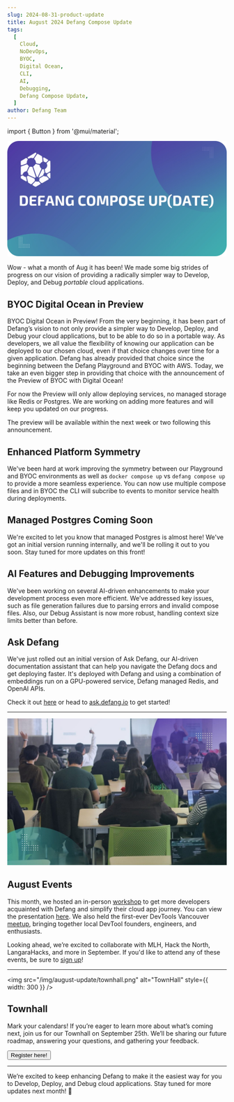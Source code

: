 ```yaml
---
slug: 2024-08-31-product-update
title: August 2024 Defang Compose Update
tags:
  [
    Cloud,
    NoDevOps,
    BYOC,
    Digital Ocean,
    CLI,
    AI,
    Debugging,
    Defang Compose Update,
  ]
author: Defang Team
---
```

import { Button } from '@mui/material';


![Defang Compose Update](/img/defang-compose-update.webp)

Wow - what a month of Aug it has been! We made some big strides of progress on our vision of providing a radically simpler way to Develop, Deploy, and Debug _portable_ cloud applications.

## BYOC Digital Ocean in Preview

BYOC Digital Ocean in Preview! From the very beginning, it has been part of Defang’s vision to not only provide a simpler way to Develop, Deploy, and Debug your cloud applications, but to be able to do so in a portable way. As developers, we all value the flexibility of knowing our application can be deployed to our chosen cloud, even if that choice changes over time for a given application. Defang has already provided that choice since the beginning between the Defang Playground and BYOC with AWS. Today, we take an even bigger step in providing that choice with the announcement of the Preview of BYOC with Digital Ocean!

For now the Preview will only allow deploying services, no managed storage like Redis or Postgres. We are working on adding more features and will keep you updated on our progress.

The preview will be available within the next week or two following this announcement.

## Enhanced Platform Symmetry

We've been hard at work improving the symmetry between our Playground and BYOC environments as well as `docker compose up` vs `defang compose up` to provide a more seamless experience. You can now use multiple compose files and in BYOC the CLI will subcribe to events to monitor service health during deployments.

## Managed Postgres Coming Soon

We're excited to let you know that managed Postgres is almost here! We've got an initial version running internally, and we'll be rolling it out to you soon. Stay tuned for more updates on this front!

## AI Features and Debugging Improvements

We've been working on several AI-driven enhancements to make your development process even more efficient. We've addressed key issues, such as file generation failures due to parsing errors and invalid compose files. Also, our Debug Assistant is now more robust, handling context size limits better than before.

## Ask Defang

We've just rolled out an initial version of Ask Defang, our AI-driven documentation assistant that can help you navigate the Defang docs and get deploying faster. It's deployed with Defang and using a combination of embeddings run on a GPU-powered service, Defang managed Redis, and OpenAI APIs.

Check it out [here](/docs/ask) or head to [ask.defang.io](https://ask.defang.io) to get started!

---

![Workshop](/img/august-update/workshop.jpg)

## August Events

This month, we hosted an in-person [workshop](https://www.linkedin.com/feed/update/urn:li:activity:7233915052083310595/) to get more developers acquainted with Defang and simplify their cloud app journey. You can view the presentation [here](https://s.defang.io/cloudjam2024). We also held the first-ever DevTools Vancouver [meetup](https://www.linkedin.com/posts/defanglabs_devtoolsmeetup-activity-7234599713751060483-zQsg?utm_source=share&utm_medium=member_desktop), bringing together local DevTool founders, engineers, and enthusiasts.

Looking ahead, we’re excited to collaborate with MLH, Hack the North, LangaraHacks, and more in September. If you'd like to attend any of these events, be sure to [sign up](#)!

---

<img src="/img/august-update/townhall.png" alt="TownHall" style={{ width: 300 }} />

## Townhall

Mark your calendars! If you’re eager to learn more about what’s coming next, join us for our Townhall on September 25th. We’ll be sharing our future roadmap, answering your questions, and gathering your feedback.

<Button href="https://lu.ma/rlj13eq5" variant="contained" size="large" target="_blank">
Register here!
</Button>

---

We’re excited to keep enhancing Defang to make it the easiest way for you to Develop, Deploy, and Debug cloud applications. Stay tuned for more updates next month! 🚀
